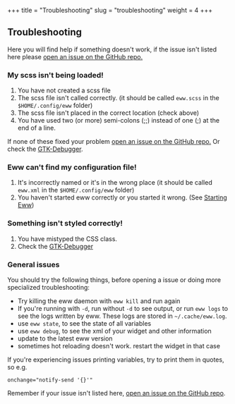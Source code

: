 +++
title = "Troubleshooting"
slug = "troubleshooting"
weight = 4
+++

## Troubleshooting

Here you will find help if something doesn't work, if the issue isn't listed here please [open an issue on the GitHub repo.](https://github.com/elkowar/eww/issues)

### My scss isn't being loaded!

1. You have not created a scss file
2. The scss file isn't called correctly. (it should be called `eww.scss` in the `$HOME/.config/eww` folder)
3. The scss file isn't placed in the correct location (check above)
4. You have used two (or more) semi-colons (;;) instead of one (;) at the end of a line.

If none of these fixed your problem [open an issue on the GitHub repo.](https://github.com/elkowar/eww/issues) Or check the [GTK-Debugger](#gtk-debugger).

### Eww can't find my configuration file!

1. It's incorrectly named or it's in the wrong place  (it should be called `eww.xml` in the `$HOME/.config/eww` folder)
2. You haven't started eww correctly or you started it wrong. (See [Starting  Eww](starting-eww))

### Something isn't styled correctly!

1. You have mistyped the CSS class.
2. Check the [GTK-Debugger](#gtk-debugger)

### General issues

You should try the following things, before opening a issue or doing more specialized troubleshooting: 

- Try killing the eww daemon with `eww kill` and run again
- If you're running with `-d`, run without `-d` to see output, or run `eww logs` to see the logs written by eww. These logs are stored in `~/.cache/eww.log`.
- use `eww state`, to see the state of all variables
- use `eww debug`, to see the xml of your widget and other information
- update to the latest eww version
- sometimes hot reloading doesn't work. restart the widget in that case

If you're experiencing issues printing variables, try to print them in quotes, so e.g.
```
onchange="notify-send '{}'"
```

Remember if your issue isn't listed here,  [open an issue on the GitHub repo](https://github.com/elkowar/eww/issues).
